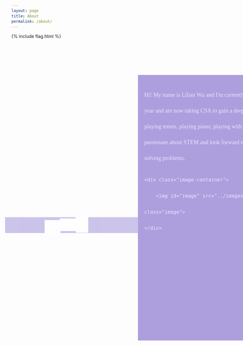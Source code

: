 ```yaml
---
layout: page
title: About
permalink: /about/
---
```


{% include flag.html %} <!-- Ensure this is above the container element -->

<style>
    .container {
        width: 700px;
        height: 800px;
        background-color: #ad9ede;
        margin: 0 auto;
        position: relative;
        right: -400px;
        top: 100px;
        color: #ece6ff;
        padding: 20px;
        font-family: serif;
        font-size: 18px;
        line-height: 50px;
    }

    .image-container {
        display: inline-block;
        padding: 10px;
        border-radius: 30px;
        background: linear-gradient(270deg, #30e8b9, #e830a8, #82f186, #309de8, #e83030);
        background-size: 1000% 1000%;
        -webkit-animation: AnimationName 31s ease infinite;
        -moz-animation: AnimationName 31s ease infinite;
        animation: AnimationName 31s ease infinite;
        position: relative;
        top: -300px;
        left: -285px;
        transform: translateX(-50%);
    }

    @-webkit-keyframes AnimationName {
        0% { background-position: 0% 50% }
        50% { background-position: 100% 50% }
        100% { background-position: 0% 50% }
    }
    @-moz-keyframes AnimationName {
        0% { background-position: 0% 50% }
        50% { background-position: 100% 50% }
        100% { background-position: 0% 50% }
    }
    @keyframes AnimationName {
        0% { background-position: 0% 50% }
        50% { background-position: 100% 50% }
        100% { background-position: 0% 50% }
    }

    .image {
        display: block;
        border-radius: 24px;
        width: 420px;
        height: 400px;
    }

    #socials {
        display: flex;
        background-color: #ad9ede;
        width: 435px;
        height: 50px;
        margin: 10px;
        position: relative;
        top: -300px;
        left: -30px;
        opacity: 0.6;
        justify-content: center;
        align-items: center;
    }
</style>

<div class="container">
    <p>Hi! My name is Lilian Wu and I'm currently a junior in Del Norte High School. I took CSSE last year and am now taking CSA to gain a deeper understanding about Java. In my free time, I enjoy playing tennis, playing piano, playing with my cats, cooking, and improving my skill set. I'm passionate about STEM and look forward to pursuing a career in this field, as I love learning and solving problems.</p>

    <div class="image-container">
        <img id="image" src="../images/IMG_5299.png" alt="Me and my friend" class="image">
    </div> 
</div> 

<div id="socials">
    <p style="position: absolute; left: 125px; top: -10%;"><a href="https://github.com/LiliWuu"><img src="../images/github.png" width="50" height="50"></a></p>
    <p><a href="https://www.instagram.com/lilianw.w/"><img src="../images/instagram.png" width="50" height="40"></a></p>
    <p><a href="https://www.youtube.com/@lilianw6836"><img src="../images/youtube.png" width="40" height="50"></a></p>
</div>
